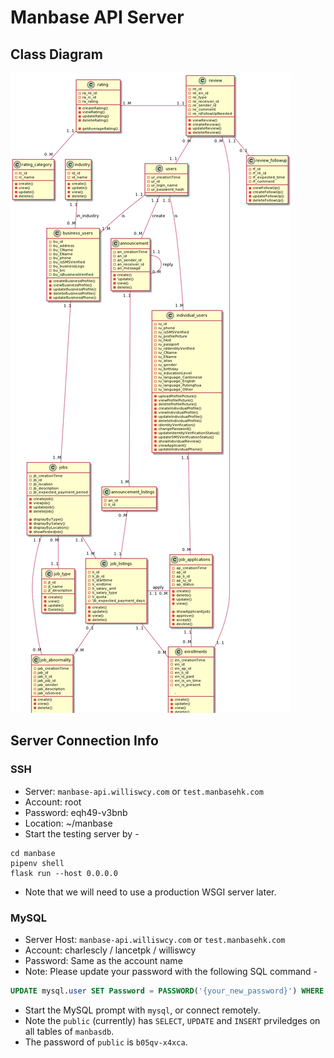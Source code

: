 # Manbase API Server

## Class Diagram

![Class Diagram](img/README.png)

## Server Connection Info

### SSH

- Server: `manbase-api.williswcy.com` or `test.manbasehk.com`
- Account: root
- Password: eqh49-v3bnb
- Location: ~/manbase
- Start the testing server by -

```
cd manbase
pipenv shell
flask run --host 0.0.0.0
```

- Note that we will need to use a production WSGI server later.

### MySQL

- Server Host: `manbase-api.williswcy.com` or `test.manbasehk.com`
- Account: charlescly / lancetpk / williswcy
- Password: Same as the account name
- Note: Please update your password with the following SQL command -

```sql
UPDATE mysql.user SET Password = PASSWORD('{your_new_password}') WHERE user = '{your_account}';
```

- Start the MySQL prompt with `mysql`, or connect remotely.
- Note the `public` (currently) has `SELECT`, `UPDATE` and `INSERT` prviledges on all tables of `manbasdb`.
- The password of `public` is `b05qv-x4xca`.
